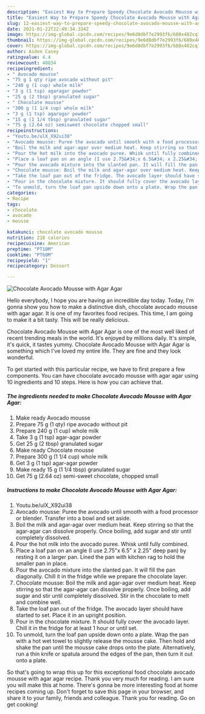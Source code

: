 ```yaml
---
description: "Easiest Way to Prepare Speedy Chocolate Avocado Mousse with Agar Agar"
title: "Easiest Way to Prepare Speedy Chocolate Avocado Mousse with Agar Agar"
slug: 12-easiest-way-to-prepare-speedy-chocolate-avocado-mousse-with-agar-agar
date: 2021-01-22T22:49:34.334Z
image: https://img-global.cpcdn.com/recipes/9e6d8dbf7e2993f6/680x482cq70/chocolate-avocado-mousse-with-agar-agar-recipe-main-photo.jpg
thumbnail: https://img-global.cpcdn.com/recipes/9e6d8dbf7e2993f6/680x482cq70/chocolate-avocado-mousse-with-agar-agar-recipe-main-photo.jpg
cover: https://img-global.cpcdn.com/recipes/9e6d8dbf7e2993f6/680x482cq70/chocolate-avocado-mousse-with-agar-agar-recipe-main-photo.jpg
author: Aiden Casey
ratingvalue: 4.4
reviewcount: 40834
recipeingredient:
- " Avocado mousse"
- "75 g 1 qty ripe avocado without pit"
- "240 g (1 cup) whole milk"
- "3 g (1 tsp) agaragar powder"
- "25 g (2 tbsp) granulated sugar"
- " Chocolate mousse"
- "300 g (1 1/4 cup) whole milk"
- "3 g (1 tsp) agaragar powder"
- "15 g (1 1/4 tbsp) granulated sugar"
- "75 g (2.64 oz) semisweet chocolate chopped small"
recipeinstructions:
- "Youtu.be/ulX_X92ui38"
- "Avocado mousse: Puree the avocado until smooth with a food processor or blender. Transfer into a bowl and set aside."
- "Boil the milk and agar-agar over medium heat. Keep stirring so that the agar-agar can dissolve properly. Once boiling, add sugar and stir until completely dissolved."
- "Pour the hot milk into the avocado puree. Whisk until fully combined."
- "Place a loaf pan on an angle (I use 2.75&#34;x 6.5&#34; x 2.25&#34; deep pan) by resting it on a larger pan. Lined the pan with kitchen rag to hold the smaller pan in place."
- "Pour the avocado mixture into the slanted pan. It will fill the pan diagonally. Chill it in the fridge while we prepare the chocolate layer."
- "Chocolate mousse: Boil the milk and agar-agar over medium heat. Keep stirring so that the agar-agar can dissolve properly. Once boiling, add sugar and stir until completely dissolved. Stir in the chocolate to melt and combine well."
- "Take the loaf pan out of the fridge. The avocado layer should have started to set. Place it in an upright position."
- "Pour in the chocolate mixture. It should fully cover the avocado layer. Chill it in the fridge for at least 1 hour or until set."
- "To unmold, turn the loaf pan upside down onto a plate. Wrap the pan with a hot wet towel to slightly release the mousse cake. Then hold and shake the pan until the mousse cake drops onto the plate. Alternatively, run a thin knife or spatula around the edges of the pan, then turn it out onto a plate."
categories:
- Recipe
tags:
- chocolate
- avocado
- mousse

katakunci: chocolate avocado mousse 
nutrition: 218 calories
recipecuisine: American
preptime: "PT10M"
cooktime: "PT60M"
recipeyield: "1"
recipecategory: Dessert

---
```



![Chocolate Avocado Mousse with Agar Agar](https://img-global.cpcdn.com/recipes/9e6d8dbf7e2993f6/680x482cq70/chocolate-avocado-mousse-with-agar-agar-recipe-main-photo.jpg)

Hello everybody, I hope you are having an incredible day today. Today, I'm gonna show you how to make a distinctive dish, chocolate avocado mousse with agar agar. It is one of my favorites food recipes. This time, I am going to make it a bit tasty. This will be really delicious.

Chocolate Avocado Mousse with Agar Agar is one of the most well liked of recent trending meals in the world. It's enjoyed by millions daily. It's simple, it's quick, it tastes yummy. Chocolate Avocado Mousse with Agar Agar is something which I've loved my entire life. They are fine and they look wonderful.




To get started with this particular recipe, we have to first prepare a few components. You can have chocolate avocado mousse with agar agar using 10 ingredients and 10 steps. Here is how you can achieve that.

<!--inarticleads1-->

##### The ingredients needed to make Chocolate Avocado Mousse with Agar Agar:

1. Make ready  Avocado mousse
1. Prepare 75 g (1 qty) ripe avocado without pit
1. Prepare 240 g (1 cup) whole milk
1. Take 3 g (1 tsp) agar-agar powder
1. Get 25 g (2 tbsp) granulated sugar
1. Make ready  Chocolate mousse
1. Prepare 300 g (1 1/4 cup) whole milk
1. Get 3 g (1 tsp) agar-agar powder
1. Make ready 15 g (1 1/4 tbsp) granulated sugar
1. Get 75 g (2.64 oz) semi-sweet chocolate, chopped small




<!--inarticleads2-->

##### Instructions to make Chocolate Avocado Mousse with Agar Agar:

1. Youtu.be/ulX_X92ui38
1. Avocado mousse: Puree the avocado until smooth with a food processor or blender. Transfer into a bowl and set aside.
1. Boil the milk and agar-agar over medium heat. Keep stirring so that the agar-agar can dissolve properly. Once boiling, add sugar and stir until completely dissolved.
1. Pour the hot milk into the avocado puree. Whisk until fully combined.
1. Place a loaf pan on an angle (I use 2.75&#34;x 6.5&#34; x 2.25&#34; deep pan) by resting it on a larger pan. Lined the pan with kitchen rag to hold the smaller pan in place.
1. Pour the avocado mixture into the slanted pan. It will fill the pan diagonally. Chill it in the fridge while we prepare the chocolate layer.
1. Chocolate mousse: Boil the milk and agar-agar over medium heat. Keep stirring so that the agar-agar can dissolve properly. Once boiling, add sugar and stir until completely dissolved. Stir in the chocolate to melt and combine well.
1. Take the loaf pan out of the fridge. The avocado layer should have started to set. Place it in an upright position.
1. Pour in the chocolate mixture. It should fully cover the avocado layer. Chill it in the fridge for at least 1 hour or until set.
1. To unmold, turn the loaf pan upside down onto a plate. Wrap the pan with a hot wet towel to slightly release the mousse cake. Then hold and shake the pan until the mousse cake drops onto the plate. Alternatively, run a thin knife or spatula around the edges of the pan, then turn it out onto a plate.




So that's going to wrap this up for this exceptional food chocolate avocado mousse with agar agar recipe. Thank you very much for reading. I am sure you will make this at home. There's gonna be more interesting food at home recipes coming up. Don't forget to save this page in your browser, and share it to your family, friends and colleague. Thank you for reading. Go on get cooking!
